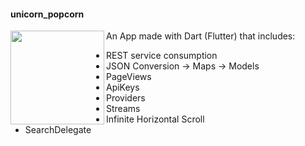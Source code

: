 #### unicorn_popcorn

<img src="https://external-content.duckduckgo.com/iu/?u=https%3A%2F%2Fstatic.popcornopolis.com%2Fmedia%2Fcatalog%2Fproduct%2Fcache%2F1%2Fimage%2F650x%2F7b8fef0172c2eb72dd8fd366c999954c%2Fu%2Fn%2Funicornpopcorn_logo.jpg&f=1&nofb=1" width="150" height="150" align="left"/>


An App made with Dart (Flutter) that includes:

- REST service consumption
- JSON Conversion -> Maps -> Models
- PageViews
- ApiKeys
- Providers
- Streams
- Infinite Horizontal Scroll
- SearchDelegate

